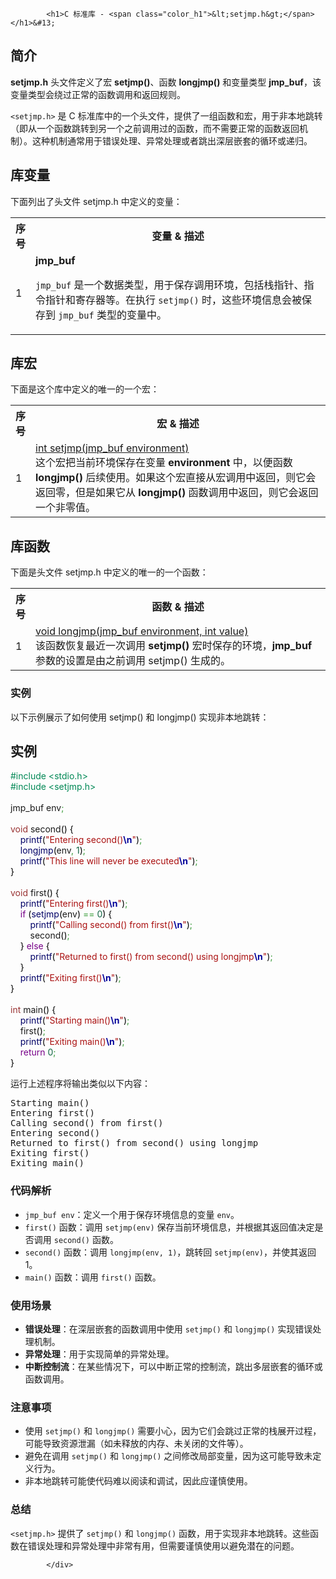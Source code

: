 <!DOCTYPE html>
<html lang="zh-CN">
<head>
<meta charset="UTF-8">
<title>C 标准库 - <setjmp.h></title>
</head>
<body>
<div class="article-intro" id="content">
			
			<h1>C 标准库 - <span class="color_h1">&lt;setjmp.h&gt;</span></h1>&#13;
&#13;
<h2>简介</h2>&#13;
<p><b>setjmp.h</b> 头文件定义了宏 <b>setjmp()</b>、函数 <b>longjmp()</b> 和变量类型 <b>jmp_buf</b>，该变量类型会绕过正常的函数调用和返回规则。</p>&#13;
<p><code>&lt;setjmp.h&gt;</code> 是 C 标准库中的一个头文件，提供了一组函数和宏，用于非本地跳转（即从一个函数跳转到另一个之前调用过的函数，而不需要正常的函数返回机制）。这种机制通常用于错误处理、异常处理或者跳出深层嵌套的循环或递归。</p>&#13;
<h2>库变量</h2>&#13;
<p>下面列出了头文件 setjmp.h 中定义的变量：</p>&#13;
<table class="reference">&#13;
<tr><th style="width:5%">序号</th><th>变量 &amp; 描述</th></tr>&#13;
<tr><td>1</td><td><b>jmp_buf </b><br/><p><code>jmp_buf</code> 是一个数据类型，用于保存调用环境，包括栈指针、指令指针和寄存器等。在执行 <code>setjmp()</code> 时，这些环境信息会被保存到 <code>jmp_buf</code> 类型的变量中。</p></td></tr>&#13;
</table>&#13;
&#13;
<h2>库宏</h2>&#13;
<p>下面是这个库中定义的唯一的一个宏：</p>&#13;
<table class="reference">&#13;
<tr><th style="width:5%">序号</th><th>宏 &amp; 描述</th></tr>&#13;
<tr><td>1</td><td><a href="c-macro-setjmp.html">int setjmp(jmp_buf environment)</a><br/>这个宏把当前环境保存在变量 <b>environment</b> 中，以便函数 <b>longjmp()</b> 后续使用。如果这个宏直接从宏调用中返回，则它会返回零，但是如果它从 <b>longjmp()</b> 函数调用中返回，则它会返回一个非零值。</td></tr>&#13;
</table>&#13;
&#13;
<h2>库函数</h2>&#13;
<p>下面是头文件 setjmp.h 中定义的唯一的一个函数：</p>&#13;
<table class="reference">&#13;
<tr><th style="width:5%">序号</th><th>函数 &amp; 描述</th></tr>&#13;
<tr><td>1</td><td><a href="c-function-longjmp.html">void longjmp(jmp_buf environment, int value)</a><br/>该函数恢复最近一次调用 <b>setjmp()</b> 宏时保存的环境，<b>jmp_buf</b> 参数的设置是由之前调用 setjmp() 生成的。</td></tr>&#13;
</table>&#13;
<h3>实例</h3>&#13;
<p>以下示例展示了如何使用 setjmp() 和 longjmp() 实现非本地跳转：</p>&#13;
&#13;
<div class="example"><h2 class="example">实例</h2> <div class="example_code">
<span style="color: #085;">#include &lt;stdio.h&gt;</span><br/>
<span style="color: #085;">#include &lt;setjmp.h&gt;</span><br/>
<br/>
jmp_buf env<span style="color: #339933;">;</span><br/>
<br/>
<span style="color: #993333;">void</span> second<span style="color: #000;">(</span><span style="color: #000;">)</span> <span style="color: #000;">{</span><br/>
    <span style="color: #000066;">printf</span><span style="color: #000;">(</span><span style="color: #a11;">"Entering second()<span style="color: #000099; font-weight: bold;">\n</span>"</span><span style="color: #000;">)</span><span style="color: #339933;">;</span><br/>
    <span style="color: #000066;">longjmp</span><span style="color: #000;">(</span>env<span style="color: #339933;">,</span> <span style="color: #164;">1</span><span style="color: #000;">)</span><span style="color: #339933;">;</span><br/>
    <span style="color: #000066;">printf</span><span style="color: #000;">(</span><span style="color: #a11;">"This line will never be executed<span style="color: #000099; font-weight: bold;">\n</span>"</span><span style="color: #000;">)</span><span style="color: #339933;">;</span><br/>
<span style="color: #000;">}</span><br/>
<br/>
<span style="color: #993333;">void</span> first<span style="color: #000;">(</span><span style="color: #000;">)</span> <span style="color: #000;">{</span><br/>
    <span style="color: #000066;">printf</span><span style="color: #000;">(</span><span style="color: #a11;">"Entering first()<span style="color: #000099; font-weight: bold;">\n</span>"</span><span style="color: #000;">)</span><span style="color: #339933;">;</span><br/>
    <span style="color: #708;">if</span> <span style="color: #000;">(</span><span style="color: #000066;">setjmp</span><span style="color: #000;">(</span>env<span style="color: #000;">)</span> <span style="color: #339933;">==</span> <span style="color: #164;">0</span><span style="color: #000;">)</span> <span style="color: #000;">{</span><br/>
        <span style="color: #000066;">printf</span><span style="color: #000;">(</span><span style="color: #a11;">"Calling second() from first()<span style="color: #000099; font-weight: bold;">\n</span>"</span><span style="color: #000;">)</span><span style="color: #339933;">;</span><br/>
        second<span style="color: #000;">(</span><span style="color: #000;">)</span><span style="color: #339933;">;</span><br/>
    <span style="color: #000;">}</span> <span style="color: #708;">else</span> <span style="color: #000;">{</span><br/>
        <span style="color: #000066;">printf</span><span style="color: #000;">(</span><span style="color: #a11;">"Returned to first() from second() using longjmp<span style="color: #000099; font-weight: bold;">\n</span>"</span><span style="color: #000;">)</span><span style="color: #339933;">;</span><br/>
    <span style="color: #000;">}</span><br/>
    <span style="color: #000066;">printf</span><span style="color: #000;">(</span><span style="color: #a11;">"Exiting first()<span style="color: #000099; font-weight: bold;">\n</span>"</span><span style="color: #000;">)</span><span style="color: #339933;">;</span><br/>
<span style="color: #000;">}</span><br/>
<br/>
<span style="color: #993333;">int</span> main<span style="color: #000;">(</span><span style="color: #000;">)</span> <span style="color: #000;">{</span><br/>
    <span style="color: #000066;">printf</span><span style="color: #000;">(</span><span style="color: #a11;">"Starting main()<span style="color: #000099; font-weight: bold;">\n</span>"</span><span style="color: #000;">)</span><span style="color: #339933;">;</span><br/>
    first<span style="color: #000;">(</span><span style="color: #000;">)</span><span style="color: #339933;">;</span><br/>
    <span style="color: #000066;">printf</span><span style="color: #000;">(</span><span style="color: #a11;">"Exiting main()<span style="color: #000099; font-weight: bold;">\n</span>"</span><span style="color: #000;">)</span><span style="color: #339933;">;</span><br/>
    <span style="color: #708;">return</span> <span style="color: #164;">0</span><span style="color: #339933;">;</span><br/>
<span style="color: #000;">}</span><br/>
</div></div><p>运行上述程序将输出类似以下内容：</p>&#13;
<pre>Starting main()&#13;
Entering first()&#13;
Calling second() from first()&#13;
Entering second()&#13;
Returned to first() from second() using longjmp&#13;
Exiting first()&#13;
Exiting main()</pre>&#13;
&#13;
    <h3>代码解析</h3>&#13;
    <ul>&#13;
        <li><code>jmp_buf env</code>：定义一个用于保存环境信息的变量 <code>env</code>。</li>&#13;
        <li><code>first()</code> 函数：调用 <code>setjmp(env)</code> 保存当前环境信息，并根据其返回值决定是否调用 <code>second()</code> 函数。</li>&#13;
        <li><code>second()</code> 函数：调用 <code>longjmp(env, 1)</code>，跳转回 <code>setjmp(env)</code>，并使其返回 1。</li>&#13;
        <li><code>main()</code> 函数：调用 <code>first()</code> 函数。</li>&#13;
    </ul>    <h3>使用场景</h3>&#13;
    <ul>&#13;
        <li><strong>错误处理</strong>：在深层嵌套的函数调用中使用 <code>setjmp()</code> 和 <code>longjmp()</code> 实现错误处理机制。</li>&#13;
        <li><strong>异常处理</strong>：用于实现简单的异常处理。</li>&#13;
        <li><strong>中断控制流</strong>：在某些情况下，可以中断正常的控制流，跳出多层嵌套的循环或函数调用。</li>&#13;
    </ul>&#13;
    <h3>注意事项</h3>&#13;
    <ul>&#13;
        <li>使用 <code>setjmp()</code> 和 <code>longjmp()</code> 需要小心，因为它们会跳过正常的栈展开过程，可能导致资源泄漏（如未释放的内存、未关闭的文件等）。</li>&#13;
        <li>避免在调用 <code>setjmp()</code> 和 <code>longjmp()</code> 之间修改局部变量，因为这可能导致未定义行为。</li>&#13;
        <li>非本地跳转可能使代码难以阅读和调试，因此应谨慎使用。</li>&#13;
    </ul>&#13;
    <h3>总结</h3>&#13;
    <p><code>&lt;setjmp.h&gt;</code> 提供了 <code>setjmp()</code> 和 <code>longjmp()</code> 函数，用于实现非本地跳转。这些函数在错误处理和异常处理中非常有用，但需要谨慎使用以避免潜在的问题。</p>			<!-- 其他扩展 -->
						
			</div>
			
		
</body>
</html>